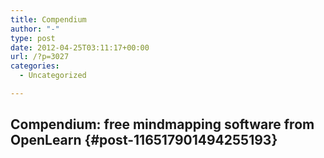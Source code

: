 ```yaml
---
title: Compendium
author: "-"
type: post
date: 2012-04-25T03:11:17+00:00
url: /?p=3027
categories:
  - Uncategorized

---
```

## Compendium: free mindmapping software from OpenLearn {#post-116517901494255193}